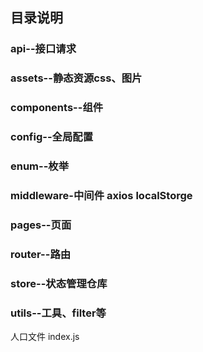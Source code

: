 ## 目录说明
### api--接口请求
### assets--静态资源css、图片
### components--组件
### config--全局配置  
### enum--枚举 
### middleware-中间件   axios  localStorge
### pages--页面  
### router--路由  
### store--状态管理仓库  
### utils--工具、filter等  


人口文件
index.js